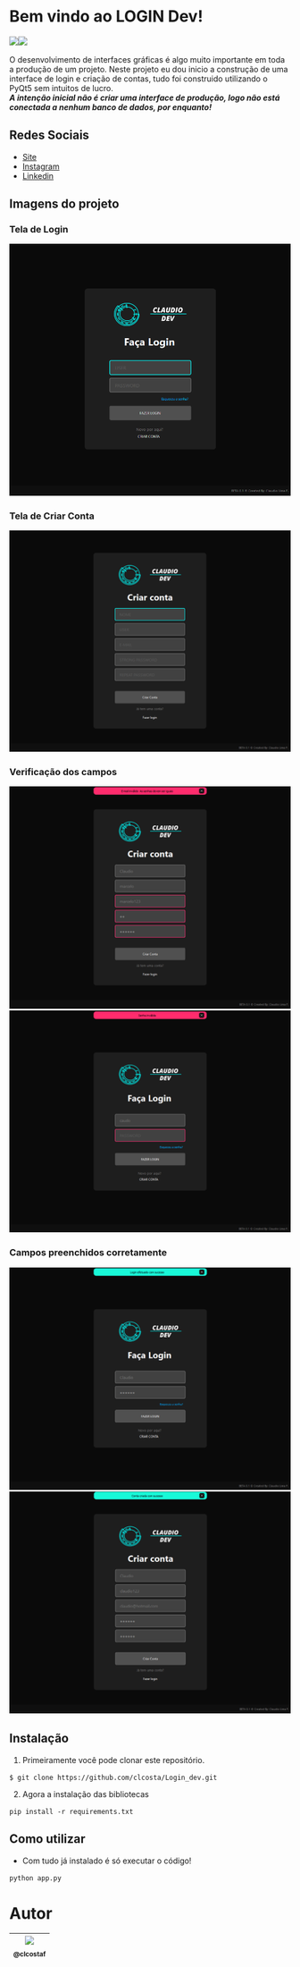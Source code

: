 # Bem vindo ao **LOGIN Dev**!
<p><img height="20" src="https://img.shields.io/badge/Project-In%20progress-green"/><img height="20" src="https://img.shields.io/badge/Version-Beta 0.1-blue"/></p>

O desenvolvimento de interfaces gráficas é algo muito importante em toda a produção de um projeto.
Neste projeto eu dou inicio a construção de uma interface de login e criação de contas, tudo foi construido utilizando o PyQt5 sem intuitos de lucro.   
_**A intenção inicial não é criar uma interface de produção, logo não está conectada a nenhum banco de dados, por enquanto!**_

## Redes Sociais
* [Site](https://portfolio-claudio.herokuapp.com)
* [Instagram](https://www.instagram.com/claudiogfez/)
* [Linkedin](https://www.linkedin.com/in/clcostaf/)

## Imagens do projeto
### Tela de Login
 ![Tela de Login](images/github/login.png)
### Tela de Criar Conta
 ![Tela de Criar Conta](images/github/criar_conta.png)
### Verificação dos campos
 ![Verificação dos campos 1](images/github/verificação_criar_conta.png)
 ![Verificação dos campos 2](images/github/verificação_login.png)
### Campos preenchidos corretamente
 ![Campos preenchidos corretamente 1](images/github/login_sucess.png)
 ![Campos preenchidos corretamente 2](images/github/account_sucess.png)
## Instalação

1. Primeiramente você pode clonar este repositório.

```
$ git clone https://github.com/clcosta/Login_dev.git
```

2. Agora a instalação das bibliotecas

```
pip install -r requirements.txt
```

## Como utilizar

* Com tudo já instalado é só executar o código!

```
python app.py
```

# Autor
| [<img src="https://avatars.githubusercontent.com/u/83929403?v=4" width=120><br><sub>@clcostaf</sub>](https://github.com/clcosta) |
| :---: |
